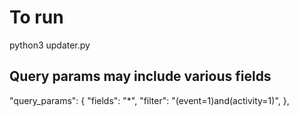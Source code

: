 # To run
python3 updater.py

## Query params may include various fields
"query_params": {
    "fields": "*",
    "filter": "(event=1)and(activity=1)",
},